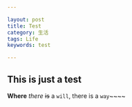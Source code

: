 ```yaml
---

layout: post
title: Test
category: 生活
tags: Life
keywords: test

---
```


## This is just a test

**Where** _there_ ~~is~~ a `will`, there is a `way`~~~~
